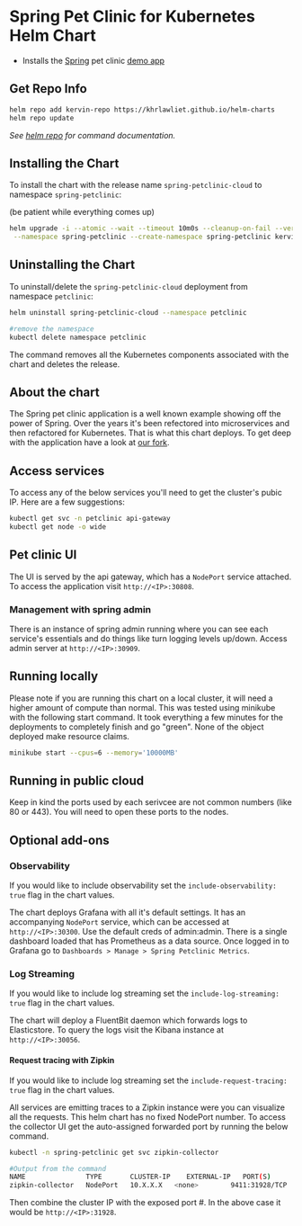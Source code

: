 # Spring Pet Clinic for Kubernetes Helm Chart

- Installs the [Spring](https;//spring.io) pet clinic [demo app](https://github.com/spring-petclinic/spring-petclinic-cloud)

## Get Repo Info

```bash
helm repo add kervin-repo https://khrlawliet.github.io/helm-charts
helm repo update
```

_See [helm repo](https://helm.sh/docs/helm/helm_repo/) for command documentation._

## Installing the Chart

To install the chart with the release name `spring-petclinic-cloud` to namespace `spring-petclinic`:

(be patient while everything comes up)

```bash
helm upgrade -i --atomic --wait --timeout 10m0s --cleanup-on-fail --version 0.3.0 \
 --namespace spring-petclinic --create-namespace spring-petclinic kervin-repo/spring-petclinic-cloud
```

## Uninstalling the Chart

To uninstall/delete the `spring-petclinic-cloud` deployment from namespace `petclinic`:

```bash
helm uninstall spring-petclinic-cloud --namespace petclinic

#remove the namespace
kubectl delete namespace petclinic
```

The command removes all the Kubernetes components associated with the chart and deletes the release.

## About the chart

The Spring pet clinic application is a well known example showing off the power of Spring. Over the years it's been refectored into microservices and then refactored for Kubernetes. That is what this chart deploys. To get deep with the application have a look at [our fork](https://github.com/spring-petclinic/spring-petclinic-cloud).

## Access services

To access any of the below services you'll need to get the cluster's pubic IP. Here are a few suggestions:

```bash
kubectl get svc -n petclinic api-gateway
kubectl get node -o wide
```

## Pet clinic UI

The UI is served by the api gateway, which has a `NodePort` service attached. To access the application visit `http://<IP>:30808`.

### Management with spring admin

There is an instance of spring admin running where you can see each service's essentials and do things like turn logging levels up/down. Access admin server at `http://<IP>:30909`.

## Running locally

Please note if you are running this chart on a local cluster, it will need a higher amount of compute than normal. This was tested using minikube with the following start command. It took everything a few minutes for the deployments to completely finish and go "green". None of the object deployed make resource claims.

```bash
minikube start --cpus=6 --memory='10000MB'
```

## Running in public cloud

Keep in kind the ports used by each serivcee are not common numbers (like 80 or 443). You will need to open these ports to the nodes.

## Optional add-ons

### Observability

If you would like to include observability set the `include-observability: true` flag in the chart values.

The chart deploys Grafana with all it's default settings. It has an accompanying `NodePort` service, which can be accessed at `http://<IP>:30300`. Use the default creds of admin:admin. There is a single dashboard loaded that has Prometheus as a data source. Once logged in to Grafana go to `Dashboards > Manage > Spring Petclinic Metrics`.

### Log Streaming

If you would like to include log streaming set the `include-log-streaming: true` flag in the chart values.

The chart will deploy a FluentBit daemon which forwards logs to Elasticstore. To query the logs visit the Kibana instance at `http://<IP>:30056`.

#### Request tracing with Zipkin

If you would like to include log streaming set the `include-request-tracing: true` flag in the chart values.

All services are emitting traces to a Zipkin instance were you can visualize all the requests. This helm chart has no fixed NodePort number. To access the collector UI get the auto-assigned forwarded port by running the below command.

```bash
kubectl -n spring-petclinic get svc zipkin-collector

#Output from the command
NAME               TYPE       CLUSTER-IP    EXTERNAL-IP   PORT(S)          AGE
zipkin-collector   NodePort   10.X.X.X   <none>        9411:31928/TCP   165m
```

Then combine the cluster IP with the exposed port #. In the above case it would be `http://<IP>:31928`.
